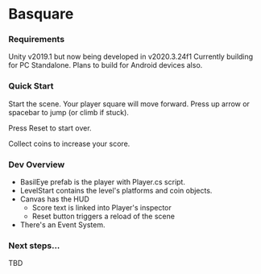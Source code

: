 # Basquare

### Requirements
Unity v2019.1 but now being developed in v2020.3.24f1
Currently building for PC Standalone. Plans to build for Android devices also.

### Quick Start

Start the scene. Your player square will move forward. Press up arrow or spacebar to jump (or climb if stuck).

Press Reset to start over. 

Collect coins to increase your score.

### Dev Overview
- BasilEye prefab is the player with Player.cs script.
- LevelStart contains the level's platforms and coin objects.
- Canvas has the HUD
  - Score text is linked into Player's inspector
  - Reset button triggers a reload of the scene
- There's an Event System.

### Next steps...

TBD

